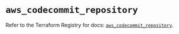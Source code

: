 # `aws_codecommit_repository`

Refer to the Terraform Registry for docs: [`aws_codecommit_repository`](https://registry.terraform.io/providers/hashicorp/aws/5.83.1/docs/resources/codecommit_repository).
